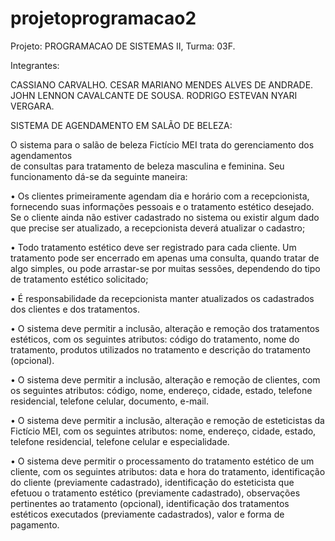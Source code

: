# projetoprogramacao2
Projeto: PROGRAMACAO DE SISTEMAS II, Turma: 03F.

Integrantes:

CASSIANO CARVALHO.
CESAR MARIANO MENDES ALVES DE ANDRADE.
JOHN LENNON CAVALCANTE DE SOUSA.
RODRIGO ESTEVAN NYARI VERGARA.


SISTEMA DE AGENDAMENTO EM SALÃO DE BELEZA:

O sistema para o salão de beleza Fictício MEI trata do gerenciamento dos agendamentos    
de consultas para tratamento de beleza masculina e feminina. Seu funcionamento dá-se da 
seguinte maneira: 

•	Os clientes primeiramente agendam dia e horário com a recepcionista, fornecendo 
suas informações pessoais e o tratamento estético desejado. Se o cliente ainda não estiver 
cadastrado no sistema ou existir algum dado que precise ser atualizado, a recepcionista 
deverá atualizar o cadastro;

•	Todo tratamento estético deve ser registrado para cada cliente. Um tratamento pode
ser encerrado em apenas uma consulta, quando tratar de algo simples, ou pode arrastar-se
por muitas sessões, dependendo do tipo de tratamento estético solicitado;

•	É responsabilidade da recepcionista manter atualizados os cadastrados dos clientes e dos
tratamentos.

•	O sistema deve permitir a inclusão, alteração e remoção dos tratamentos estéticos, 
com os seguintes atributos:  código do tratamento, nome do tratamento, produtos utilizados 
no tratamento e descrição do tratamento (opcional). 

•	O sistema deve permitir a inclusão, alteração e remoção de clientes, com os seguintes 
atributos: código, nome, endereço, cidade, estado, telefone residencial, telefone celular, 
documento, e-mail. 
 
•	O sistema deve permitir a inclusão, alteração e remoção de esteticistas da Fictício MEI, 
com os seguintes atributos: nome, endereço, cidade, estado, telefone residencial, telefone 
celular e especialidade.

•	O sistema deve permitir o processamento do tratamento estético de um cliente, com os 
seguintes atributos: data e hora do tratamento, identificação do cliente (previamente cadastrado), 
identificação do esteticista que efetuou o tratamento estético (previamente cadastrado), observações
pertinentes ao tratamento (opcional), identificação dos tratamentos estéticos executados (previamente 
cadastrados), valor e forma de pagamento.

